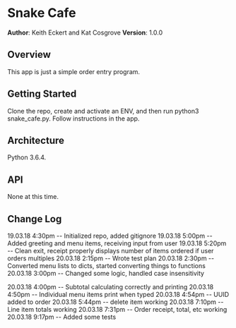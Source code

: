 # Snake Cafe

**Author**: Keith Eckert and Kat Cosgrove
**Version**: 1.0.0

## Overview
This app is just a simple order entry program.

## Getting Started
Clone the repo, create and activate an ENV, and then run python3 snake_cafe.py. Follow instructions in the app.

## Architecture
Python 3.6.4.

## API
None at this time.

## Change Log
19.03.18 4:30pm -- Initialized repo, added gitignore
19.03.18 5:00pm -- Added greeting and menu items, receiving input from user
19.03.18 5:20pm -- Clean exit, receipt properly displays number of items ordered if user orders multiples
20.03.18 2:15pm -- Wrote test plan
20.03.18 2:30pm -- Converted menu lists to dicts, started converting things to functions
20.03.18 3:00pm -- Changed some logic, handled case insensitivity

20.03.18 4:00pm -- Subtotal calculating correctly and printing
20.03.18 4:50pm -- Individual menu items print when typed
20.03.18 4:54pm -- UUID added to order
20.03.18 5:44pm -- delete item working
20.03.18 7:10pm -- Line item totals working
20.03.18 7:31pm -- Order receipt, total, etc working
20.03.18 9:17pm -- Added some tests
